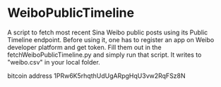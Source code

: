 WeiboPublicTimeline
===================

A script to fetch most recent Sina Weibo public posts using its Public Timeline endpoint. Before using it, one has to register an app on Weibo developer platform and get token. Fill them out in the fetchWeiboPublicTimeline.py and simply run that script. It writes to "weibo.csv" in your local folder.

bitcoin address 1PRw6K5rhqthUdUgARpgHqU3vw2RqFSz8N
